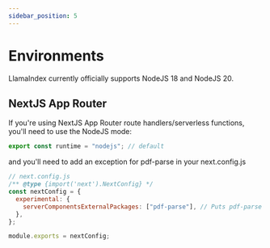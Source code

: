 ```yaml
---
sidebar_position: 5
---
```


# Environments

LlamaIndex currently officially supports NodeJS 18 and NodeJS 20.

## NextJS App Router

If you're using NextJS App Router route handlers/serverless functions, you'll need to use the NodeJS mode:

```js
export const runtime = "nodejs"; // default
```

and you'll need to add an exception for pdf-parse in your next.config.js

```js
// next.config.js
/** @type {import('next').NextConfig} */
const nextConfig = {
  experimental: {
    serverComponentsExternalPackages: ["pdf-parse"], // Puts pdf-parse in actual NodeJS mode with NextJS App Router
  },
};

module.exports = nextConfig;
```

